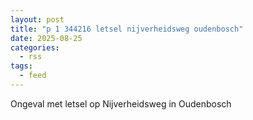 ```yaml
---
layout: post
title: "p 1 344216 letsel nijverheidsweg oudenbosch"
date: 2025-08-25
categories: 
  - rss
tags: 
  - feed
---
```


Ongeval met letsel op Nijverheidsweg in Oudenbosch
